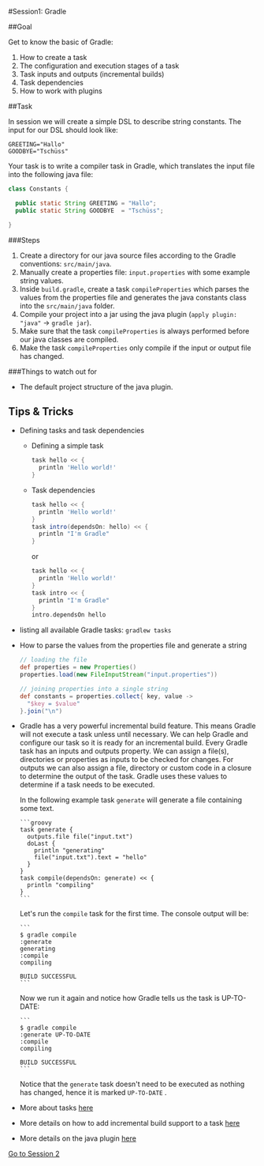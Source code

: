 #Session1: Gradle

##Goal

Get to know the basic of Gradle:

1. How to create a task
1. The configuration and execution stages of a task
1. Task inputs and outputs (incremental builds)
1. Task dependencies 
1. How to work with plugins

##Task

In session we will create a simple DSL to describe string constants. The input for our DSL should look like:

```
GREETING="Hallo"
GOODBYE="Tschüss"
```

Your task is to write a compiler task in Gradle, which translates the input file into the following java file:

```java
class Constants {

  public static String GREETING = "Hallo";
  public static String GOODBYE  = "Tschüss";

}
```

###Steps

1. Create a directory for our java source files according to the Gradle conventions: `src/main/java`.
1. Manually create a properties file: `input.properties` with some example string values.
1. Inside `build.gradle`, create a task `compileProperties` which parses the values from the properties file and generates the java constants class into the `src/main/java` folder.
1. Compile your project into a jar using the java plugin (`apply plugin: "java"` -> `gradle jar`).
1. Make sure that the task `compileProperties` is always performed before our java classes are compiled.
1. Make the task `compileProperties` only compile if the input or output file has changed.

###Things to watch out for

- The default project structure of the java plugin.

## Tips & Tricks
- Defining tasks and task dependencies
    * Defining a simple task

        ```groovy
        task hello << {
          println 'Hello world!'
        }
        ```

    * Task dependencies
        
        ```groovy
        task hello << {
          println 'Hello world!'
        }
        task intro(dependsOn: hello) << {
          println "I'm Gradle"
        }
        ```
        
        or 
        
        ```groovy
        task hello << {
          println 'Hello world!'
        }
        task intro << {
          println "I'm Gradle"
        }
        intro.dependsOn hello
        ```

- listing all available Gradle tasks: `gradlew tasks`
- How to parse the values from the properties file and generate a string

    ```groovy
    // loading the file
    def properties = new Properties()
    properties.load(new FileInputStream("input.properties"))
    
    // joining properties into a single string
    def constants = properties.collect{ key, value -> 
      "$key = $value"
    }.join("\n") 
    ```
    
- Gradle has a very powerful incremental build feature. This means Gradle will not execute a task unless until necessary. We can help Gradle and configure our task so it is ready for an incremental build. Every Gradle task has an inputs and outputs property. We can assign a file(s), directories or properties as inputs to be checked for changes. For outputs we can also assign a file, directory or custom code in a closure to determine the output of the task. Gradle uses these values to determine if a task needs to be executed.

    In the following example task `generate` will generate a file containing some text. 
      
      ```groovy
      task generate {
        outputs.file file("input.txt")
        doLast {
          println "generating"
          file("input.txt").text = "hello"
        }
      }
      task compile(dependsOn: generate) << {
        println "compiling"
      }
      ```
      
    Let's run the `compile` task for the first time. The console output will be:
  
      ```
      $ gradle compile
      :generate
      generating
      :compile
      compiling
      
      BUILD SUCCESSFUL
      ```
    Now we run it again and notice how Gradle tells us the task is UP-TO-DATE:
      
      ```
      $ gradle compile
      :generate UP-TO-DATE
      :compile
      compiling
  
      BUILD SUCCESSFUL
      ```    

    Notice that the `generate` task doesn't need to be executed as nothing has changed, hence it is marked `UP-TO-DATE` .

- More about tasks [here](http://www.gradle.org/docs/current/userguide/more_about_tasks.html)
- More details on how to add incremental build support to a task [here](http://www.gradle.org/docs/current/userguide/more_about_tasks.html#sec:up_to_date_checks)
- More details on the java plugin [here](http://www.gradle.org/docs/current/userguide/java_plugin.html)

[Go to Session 2](https://github.com/esrlabs/android-tutorial/tree/master/session2/README.md)

